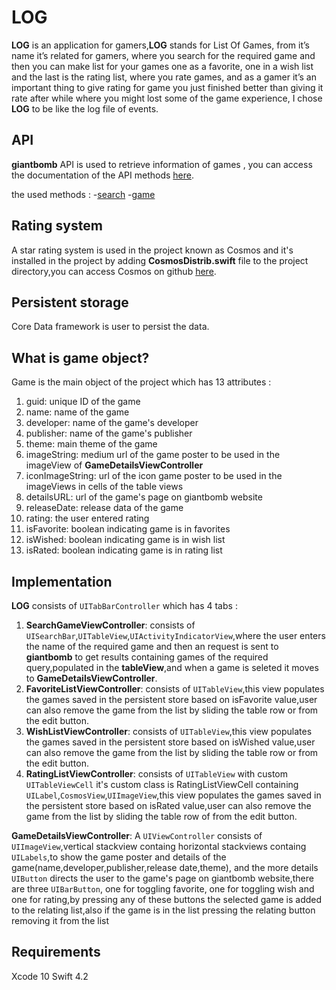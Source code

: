 #  LOG
**LOG** is an application for gamers,**LOG** stands for List Of Games, from it’s name it’s related for gamers, where you search for the required game and then you can make list for your games one as a favorite, one in a wish list and the last is the rating list, where you rate games, and as a gamer it’s an important thing to give rating for game you just finished better than giving it rate after while where you might lost some of the game experience, I chose **LOG** to be like the log file of events.

## API
**giantbomb** API is used to retrieve information of games , you can access the documentation of the API methods [here](https://www.giantbomb.com/api/documentation/).

the used methods :
-[search](https://www.giantbomb.com/api/documentation/#toc-0-41)
-[game](https://www.giantbomb.com/api/documentation/#toc-0-16)

## Rating system 
A star rating system is used in the project known as Cosmos and it's installed in the project by adding **CosmosDistrib.swift** file to the project directory,you can access Cosmos on github [here](https://github.com/evgenyneu/Cosmos).

## Persistent storage
Core Data framework is user to persist the data.

## What is game object?
Game is the main object of the project which has 13 attributes :
1. guid: unique ID of the game
2. name: name of the game
3. developer:  name of the game's developer
4. publisher: name of the game's publisher
5. theme: main theme of the game
6. imageString: medium url of the game poster to be used in the imageView of  **GameDetailsViewController**
7. iconImageString: url of the icon game poster to be used in the imageViews in cells of the table views
8. detailsURL: url of the game's page on giantbomb website
9. releaseDate: release data of the game
10. rating: the user entered rating
11. isFavorite: boolean indicating game is in favorites
12. isWished: boolean indicating game is in wish list
13. isRated: boolean indicating game is in rating list

## Implementation

**LOG** consists of  `UITabBarController` which has 4 tabs :
1. **SearchGameViewController**: consists of `UISearchBar`,`UITableView`,`UIActivityIndicatorView`,where the user enters the name of the required game and then an request is sent to **giantbomb** to get results containing games of the required query,populated in the **tableView**,and when a game is seleted it moves to **GameDetailsViewController**.
2. **FavoriteListViewController**: consists of `UITableView`,this view populates the games saved in the persistent store based on isFavorite value,user can also remove the game from the list by sliding the table row or from the edit button.
3. **WishListViewController**: consists of `UITableView`,this view populates the games saved in the persistent store based on isWished value,user can also remove the game from the list by sliding the table row or from the edit button.
4. **RatingListViewController**: consists of `UITableView` with custom `UITableViewCell` it's custom class is RatingListViewCell containing `UILabel`,`CosmosView`,`UIImageView`,this view populates the games saved in the persistent store based on isRated value,user can also remove the game from the list by sliding the table row of from the edit button.

**GameDetailsViewController**: A `UIViewController` consists of `UIImageView`,vertical stackview containg horizontal stackviews containg `UILabels`,to show the game poster and details of the game(name,developer,publisher,release date,theme), and the more details `UIButton` directs the user to the game's page on giantbomb website,there are three `UIBarButton`, one for toggling favorite, one for toggling wish and one for rating,by pressing any of these buttons the selected game is added to the relating list,also if the game is in the list pressing the relating button removing it from the list 

## Requirements
Xcode 10
Swift 4.2 
